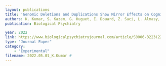 ```yaml
---
layout: publications
title: 'Genomic Deletions and Duplications Show Mirror Effects on Cognitive Ability According to Spatial Patterns of Gene Expression in the Human Brain'
authors: K. Kumar, S. Kazem, G. Huguet, E. Douard, Z. Saci, L. Almasy, D. Glahn, G. Dumas, S. Jacquemont
publication: Biological Psychiatry

year: 2022
link: https://www.biologicalpsychiatryjournal.com/article/S0006-3223(22)00720-X/abstract
type: "Journal Paper"
category: 
    - "Experimental"
filename: 2022.05.01_K.Kumar # 
---
```

